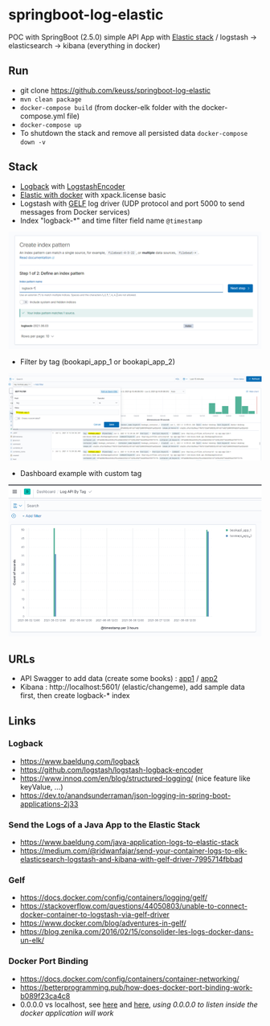 # springboot-log-elastic

POC with SpringBoot (2.5.0) simple API App with [Elastic stack](https://www.elastic.co/fr/) / logstash -> elasticsearch -> kibana (everything in docker)

## Run

 - git clone https://github.com/keuss/springboot-log-elastic
 - `mvn clean package`
 - `docker-compose build` (from docker-elk folder with the docker-compose.yml file)
 - `docker-compose up`
 - To shutdown the stack and remove all persisted data `docker-compose down -v`

## Stack

 - [Logback](http://logback.qos.ch/) with [LogstashEncoder](https://github.com/logstash/logstash-logback-encoder)
 - [Elastic with docker](https://github.com/deviantony/docker-elk) with xpack.license basic
 - Logstash with [GELF](https://docs.docker.com/config/containers/logging/gelf/) log driver (UDP protocol and port 5000 to send messages from Docker services)
 - Index "logback-*" and time filter field name `@timestamp`

![alt tag](./media/index.PNG)

 - Filter by tag (bookapi_app_1 or bookapi_app_2)

![alt tag](./media/tag.PNG)

 - Dashboard example with custom tag

![alt tag](./media/dashboard.PNG)

## URLs

 - API Swagger to add data (create some books) : [app1](http://localhost:8080/swagger-ui/index.html) / [app2](http://localhost:8082/swagger-ui/index.html)
 - Kibana : http://localhost:5601/ (elastic/changeme), add sample data first, then create logback-* index

## Links

### Logback

 - https://www.baeldung.com/logback
 - https://github.com/logstash/logstash-logback-encoder
 - https://www.innoq.com/en/blog/structured-logging/ (nice feature like keyValue, ...)
 - https://dev.to/anandsunderraman/json-logging-in-spring-boot-applications-2j33

### Send the Logs of a Java App to the Elastic Stack

 - https://www.baeldung.com/java-application-logs-to-elastic-stack	
 - https://medium.com/@ridwanfajar/send-your-container-logs-to-elk-elasticsearch-logstash-and-kibana-with-gelf-driver-7995714fbbad

### Gelf

 - https://docs.docker.com/config/containers/logging/gelf/
 - https://stackoverflow.com/questions/44050803/unable-to-connect-docker-container-to-logstash-via-gelf-driver
 - https://www.docker.com/blog/adventures-in-gelf/
 - https://blog.zenika.com/2016/02/15/consolider-les-logs-docker-dans-un-elk/

### Docker Port Binding

 - https://docs.docker.com/config/containers/container-networking/
 - https://betterprogramming.pub/how-does-docker-port-binding-work-b089f23ca4c8
 - 0.0.0.0 vs localhost, see [here](https://stackoverflow.com/questions/47025647/localhost-vs-0-0-0-0-with-docker-on-mac-os) and [here](https://stackoverflow.com/questions/59179831/docker-app-server-ip-address-127-0-0-1-difference-of-0-0-0-0-ip), _using 0.0.0.0 to listen inside the docker application will work_

